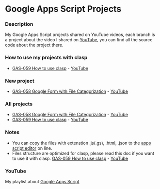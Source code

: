 # Google Apps Script Projects

### Description
My Google Apps Script projects shared on YouTube videos, each branch is a project about the video I shared on [YouTube](https://www.youtube.com/ashtonfei/), you can find all the source code about the project there.

### How to use my projects with clasp
* [GAS-059 How to use clasp](https://github.com/ashtonfei/google-apps-script-projects/tree/GAS-059) - [YouTube](https://www.youtube.com/playlist?list=PLQhwjnEjYj8Bf_EZDrrcmkB9vcB9Sk3x0)

### New project
* [GAS-058 Google Form with File Categorization](https://github.com/ashtonfei/google-apps-script-projects/tree/GAS-058) - [YouTube](https://www.youtube.com/playlist?list=PLQhwjnEjYj8Bf_EZDrrcmkB9vcB9Sk3x0)

### All projects
* [GAS-058 Google Form with File Categorization](https://github.com/ashtonfei/google-apps-script-projects/tree/GAS-058) - [YouTube](https://www.youtube.com/playlist?list=PLQhwjnEjYj8Bf_EZDrrcmkB9vcB9Sk3x0)
* [GAS-059 How to use clasp](https://github.com/ashtonfei/google-apps-script-projects/tree/GAS-059) - [YouTube](https://www.youtube.com/playlist?list=PLQhwjnEjYj8Bf_EZDrrcmkB9vcB9Sk3x0)

### Notes
* You can copy the files with extenstion .js(.gs), .html, .json to the [apps script editor](https://script.google.com/) on line.  
* Files structure are optimized for clasp, please read this doc if you want to use it with clasp. [GAS-059 How to use clasp](https://github.com/ashtonfei/google-apps-script-projects/tree/GAS-059) - [YouTube](https://www.youtube.com/playlist?list=PLQhwjnEjYj8Bf_EZDrrcmkB9vcB9Sk3x0)

### YouTube
My playlist about [Google Apps Script](https://www.youtube.com/playlist?list=PLQhwjnEjYj8Bf_EZDrrcmkB9vcB9Sk3x0)

